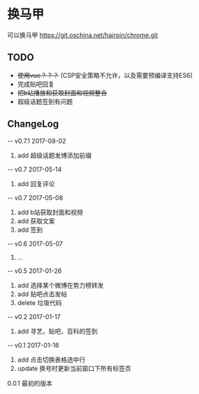 # 换马甲
可以换马甲
https://git.oschina.net/hairpin/chrome.git

## TODO
* ~~使用vue？？？~~ (CSP安全策略不允许，以及需要预编译支持ES6)
* 完成贴吧回复
* ~~把b站播放和获取封面和视频整合~~
* 超级话题签到有问题

##  ChangeLog
-- v0.7.1 2017-08-02
1. add 超级话题发博添加前缀

-- v0.7 2017-05-14
1. add 回复评论

-- v0.7 2017-05-08
1. add b站获取封面和视频
2. add 获取文案
3. add 签到

-- v0.6 2017-05-07
1. ...

-- v0.5 2017-01-26
1. add 选择某个微博在势力榜转发
2. add 贴吧点击发帖
3. delete 垃圾代码

-- v0.2 2017-01-17  
1. add 寻艺，贴吧，百科的签到

-- v0.1 2017-01-16
1. add 点击切换表格选中行
2. update 换号时更新当前窗口下所有标签页

0.0.1 最初的版本
